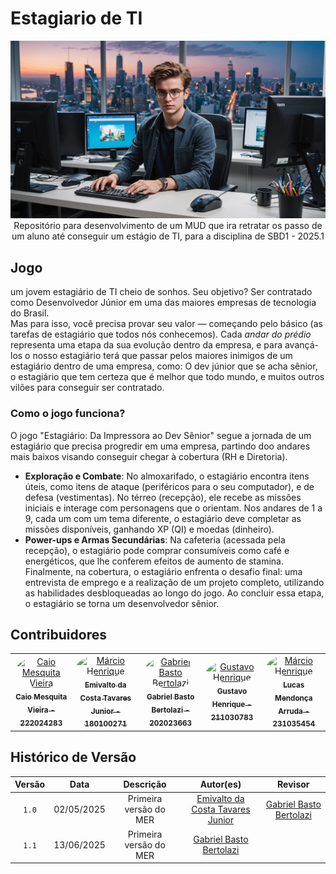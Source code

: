 # Estagiario de TI

<div align="center"> <img src="./assets/imagens/download (4).png" height="auto" width="auto"/> </div>
<div align="center">Repositório para desenvolvimento de um MUD que ira retratar os passo de um aluno até conseguir um estágio de TI, para a disciplina de SBD1 - 2025.1</div>

## Jogo

um jovem estagiário de TI cheio de sonhos. Seu objetivo? Ser contratado como Desenvolvedor Júnior em uma das maiores empresas de tecnologia do Brasil.  
Mas para isso, você precisa provar seu valor — começando pelo básico (as tarefas de estagiário que todos nós conhecemos).
Cada *andar do prédio* representa uma etapa da sua evolução dentro da empresa, e para avançá-los o nosso estagiário terá que passar pelos maiores inimigos de um estagiário dentro de uma empresa, como: O dev júnior que se acha sênior, o estagiário que tem certeza que é melhor que todo mundo, e muitos outros vilões para conseguir ser contratado.

### Como o jogo funciona?
O jogo "Estagiário: Da Impressora ao Dev Sênior" segue a jornada de um estagiário que precisa progredir em uma empresa, partindo doo andares mais baixos visando conseguir chegar à cobertura (RH e Diretoria).

- **Exploração e Combate**: No almoxarifado, o estagiário encontra itens úteis, como itens de ataque (periféricos para o seu computador), e de defesa (vestimentas). No térreo (recepção), ele recebe as missões iniciais e interage com personagens que o orientam. Nos andares de 1 a 9, cada um com um tema diferente, o estagiário deve completar as missões disponíveis, ganhando XP (QI) e moedas (dinheiro).
- **Power-ups e Armas Secundárias**: Na cafeteria (acessada pela recepção), o estagiário pode comprar consumíveis como café e energéticos, que lhe conferem efeitos de aumento de stamina. Finalmente, na cobertura, o estagiário enfrenta o desafio final: uma entrevista de emprego e a realização de um projeto completo, utilizando as habilidades desbloqueadas ao longo do jogo. Ao concluir essa etapa, o estagiário se torna um desenvolvedor sênior.


## Contribuidores


<center>
<table>
  <tr>
    <td align="center">
      <a href="https://github.com/Caiomesvie">
        <img src="https://github.com/Caiomesvie.png" width="190" style="border-radius: 50%;" alt="Caio Mesquita Vieira"/>
        <br/><sub><b>Caio Mesquita Vieira - 222024283</b></sub>
      </a>
    </td>
    <td align="center">
      <a href="https://github.com/EmivaltoJrr">
        <img src="https://github.com/EmivaltoJrr.png" width="190" style="border-radius: 50%;" alt="Márcio Henrique"/>
        <br/><sub><b>Emivalto da Costa Tavares Junior - 180100271</b></sub>
      </a>
    </td>
    <td align="center">
      <a href="https://github.com/Bertolazi">
        <img src="https://github.com/Bertolazi.png" width="190" style="border-radius: 50%;" alt="Gabriel Basto Bertolazi"/>
        <br/><sub><b>Gabriel Basto Bertolazi - 202023663</b></sub>
      </a>
    </td>
    <td align="center">
      <a href="https://github.com/GustavoHenriqueRS">
        <img src="https://github.com/GustavoHenriqueRS.png" width="190" style="border-radius: 50%;" alt="Gustavo Henrique"/>
        <br/><sub><b>Gustavo Henrique - 211030783</b></sub>
      </a>
    </td>
    <td align="center">
      <a href="https://github.com/lucasarruda9">
        <img src="https://github.com/lucasarruda9.png" width="190" style="border-radius: 50%;" alt="Márcio Henrique"/>
        <br/><sub><b>Lucas Mendonça Arruda - 231035454</b></sub>
      </a>
    </td>
  </tr>
</table>
</center>

## Histórico de Versão

| Versão | Data | Descrição | Autor(es) | Revisor |
| :-: | :-: | :-: | :-: | :-: |
| `1.0`  | 02/05/2025 | Primeira versão  do MER  | [Emivalto da Costa Tavares Junior](https://github.com/EmivaltoJrr)  | [Gabriel Basto Bertolazi](https://github.com/Bertolazi) |
| `1.1`  | 13/06/2025 | Primeira versão  do MER  | [Gabriel Basto Bertolazi](https://github.com/Bertolazi)  |  |